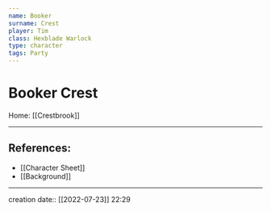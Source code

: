 ```yaml
---
name: Booker
surname: Crest
player: Tim
class: Hexblade Warlock
type: character
tags: Party
---
```


# Booker Crest
Home: [[Crestbrook]]
___ 
## References:
- [[Character Sheet]]
- [[Background]]
--- 
creation date:: [[2022-07-23]] 22:29